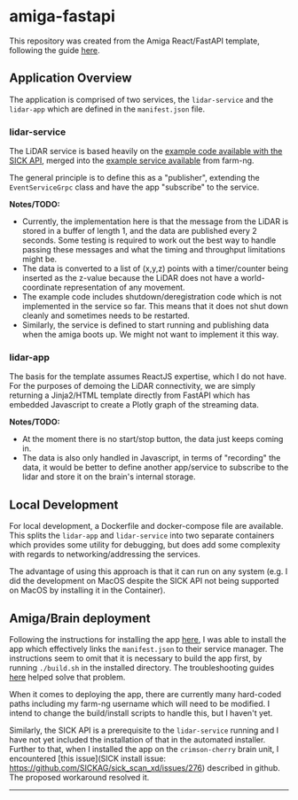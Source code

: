 # amiga-fastapi

This repository was created from the Amiga React/FastAPI template, following the guide [here](https://amiga.farm-ng.com/docs/brain/brain-apps/).

## Application Overview
The application is comprised of two services, the `lidar-service` and the `lidar-app` which are defined in the `manifest.json` file.

### lidar-service
The LiDAR service is based heavily on the [example code available with the SICK API](https://github.com/SICKAG/sick_scan_xd/blob/develop/examples/python/minimum_sick_scan_api_client.py), merged into the [example service available](https://amiga.farm-ng.com/docs/examples/service_counter/) from farm-ng.

The general principle is to define this as a "publisher", extending the `EventServiceGrpc` class and have the app "subscribe" to the service.

__Notes/TODO:__
* Currently, the implementation here is that the message from the LiDAR is stored in a buffer of length 1, and the data are published every 2 seconds. Some testing is required to work out the best way to handle passing these messages and what the timing and throughput limitations might be.
* The data is converted to a list of (x,y,z) points with a timer/counter being inserted as the z-value because the LiDAR does not have a world-coordinate representation of any movement.
* The example code includes shutdown/deregistration code which is not implemented in the service so far. This means that it does not shut down cleanly and sometimes needs to be restarted.
* Similarly, the service is defined to start running and publishing data when the amiga boots up. We might not want to implement it this way.

### lidar-app
The basis for the template assumes ReactJS expertise, which I do not have. For the purposes of demoing the LiDAR connectivity, we are simply returning a Jinja2/HTML template directly from FastAPI which has embedded Javascript to create a Plotly graph of the streaming data.

__Notes/TODO:__
* At the moment there is no start/stop button, the data just keeps coming in.
* The data is also only handled in Javascript, in terms of "recording" the data, it would be better to define another app/service to subscribe to the lidar and store it on the brain's internal storage.


## Local Development
For local development, a Dockerfile and docker-compose file are available. This splits the `lidar-app` and `lidar-service` into two separate containers which provides some utility for debugging, but does add some complexity with regards to networking/addressing the services.

The advantage of using this approach is that it can run on any system (e.g. I did the development on MacOS despite the SICK API not being supported on MacOS by installing it in the Container).

## Amiga/Brain deployment

Following the instructions for installing the app [here](https://amiga.farm-ng.com/docs/brain/brain-apps/), I was able to install the app which effectively links the `manifest.json` to their service manager. The instructions seem to omit that it is necessary to build the app first, by running `./build.sh` in the installed directory. The troubleshooting guides [here](https://amiga.farm-ng.com/docs/brain/app-ownership/) helped solve that problem.

When it comes to deploying the app, there are currently many hard-coded paths including my farm-ng username which will need to be modified. I intend to change the build/install scripts to handle this, but I haven't yet.

Similarly, the SICK API is a prerequisite to the `lidar-service` running and I have not yet included the installation of that in the automated installer. Further to that, when I installed the app on the `crimson-cherry` brain unit, I encountered [this issue](SICK install issue: https://github.com/SICKAG/sick_scan_xd/issues/276) described in github. The proposed workaround resolved it.


---
